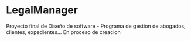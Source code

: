 # LegalManager
Proyecto final de Diseño de software - Programa de gestion de abogados, clientes, expedientes... En proceso de creacion
